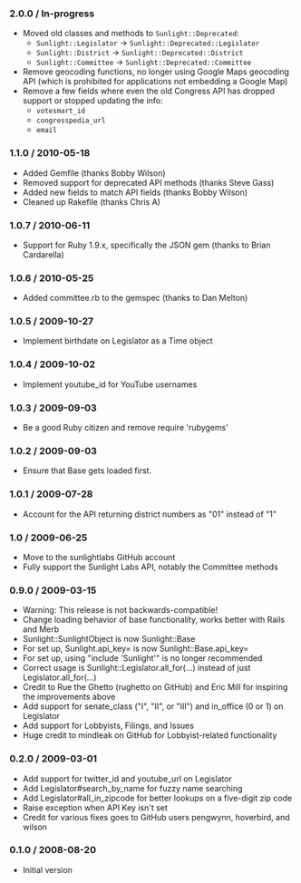 ### 2.0.0 / In-progress

* Moved old classes and methods to `Sunlight::Deprecated`:
  * `Sunlight::Legislator` -> `Sunlight::Deprecated::Legislator`
  * `Sunlight::District` -> `Sunlight::Deprecated::District`
  * `Sunlight::Committee` -> `Sunlight::Deprecated::Committee`
* Remove geocoding functions, no longer using Google Maps geocoding API (which is prohibited for applications not embedding a Google Map)
* Remove a few fields where even the old Congress API has dropped support or stopped updating the info: 
  * `votesmart_id`
  * `congresspedia_url`
  * `email`

### 1.1.0 / 2010-05-18

* Added Gemfile (thanks Bobby Wilson)
* Removed support for deprecated API methods (thanks Steve Gass)
* Added new fields to match API fields (thanks Bobby Wilson)
* Cleaned up Rakefile (thanks Chris A)

### 1.0.7 / 2010-06-11

* Support for Ruby 1.9.x, specifically the JSON gem (thanks to Brian Cardarella)

### 1.0.6 / 2010-05-25

* Added committee.rb to the gemspec (thanks to Dan Melton)

### 1.0.5 / 2009-10-27

* Implement birthdate on Legislator as a Time object

### 1.0.4 / 2009-10-02

* Implement youtube_id for YouTube usernames

### 1.0.3 / 2009-09-03

* Be a good Ruby citizen and remove require 'rubygems'

### 1.0.2 / 2009-09-03

* Ensure that Base gets loaded first.

### 1.0.1 / 2009-07-28

* Account for the API returning district numbers as "01" instead of "1"

### 1.0 / 2009-06-25

* Move to the sunlightlabs GitHub account
* Fully support the Sunlight Labs API, notably the Committee methods

### 0.9.0 / 2009-03-15

* Warning: This release is not backwards-compatible!
* Change loading behavior of base functionality, works better with Rails and Merb
* Sunlight::SunlightObject is now Sunlight::Base
* For set up, Sunlight.api_key= is now Sunlight::Base.api_key=
* For set up, using "include 'Sunlight'" is no longer recommended
* Correct usage is Sunlight::Legislator.all_for(...) instead of just Legislator.all_for(...)
* Credit to Rue the Ghetto (rughetto on GitHub) and Eric Mill for inspiring the improvements above
* Add support for senate_class ("I", "II", or "III") and in_office (0 or 1) on Legislator
* Add support for Lobbyists, Filings, and Issues
* Huge credit to mindleak on GitHub for Lobbyist-related functionality

### 0.2.0 / 2009-03-01

* Add support for twitter_id and youtube_url on Legislator
* Add Legislator#search_by_name for fuzzy name searching
* Add Legislator#all_in_zipcode for better lookups on a five-digit zip code
* Raise exception when API Key isn't set
* Credit for various fixes goes to GitHub users pengwynn, hoverbird, and wilson

### 0.1.0 / 2008-08-20

* Initial version
